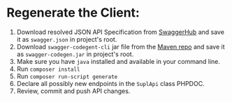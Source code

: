 # Regenerate the Client:

1. Download resolved JSON API Specification from [SwaggerHub](https://app.swaggerhub.com/apis/supla/supla-cloud-api) and save it as `swagger.json` in project's root.
1. Download `swagger-codegent-cli` jar file from the [Maven repo](http://central.maven.org/maven2/io/swagger/swagger-codegen-cli/) and save it as `swagger-codegen.jar` in project's root.
1. Make sure you have `java` installed and available in your command line.
1. Run `composer install`
1. Run `composer run-script generate`
1. Declare all possibly new endpoints in the `SuplApi` class PHPDOC.
1. Review, commit and push API changes. 
